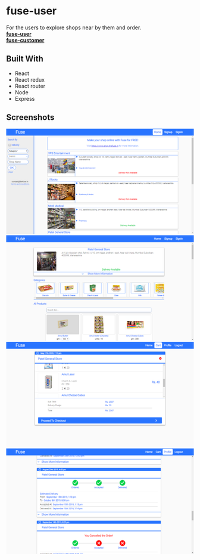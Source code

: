 # fuse-user
For the users to explore shops near by them and order.
</br>
[**fuse-user**](fuse-user.web.app)
</br>
[**fuse-customer**](fuse-customer.web.app)

## Built With
  * React
  * React redux
  * React router
  * Node
  * Express

## Screenshots
<p align='center' >
 <img src='https://github.com/Akkiro45/assets/blob/master/fuse/screenshots/Screenshot1.png' alt='screenshot' />
 <img src='https://github.com/Akkiro45/assets/blob/master/fuse/screenshots/Screenshot2.png' alt='screenshot' />
 <img src='https://github.com/Akkiro45/assets/blob/master/fuse/screenshots/Screenshot7png.png' alt='screenshot' />
 <img src='https://github.com/Akkiro45/assets/blob/master/fuse/screenshots/Screenshot12.png' alt='screenshot' />
</p>
